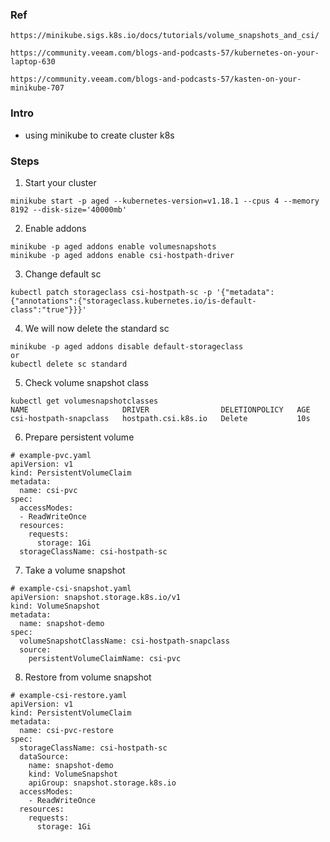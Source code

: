 ### Ref
```
https://minikube.sigs.k8s.io/docs/tutorials/volume_snapshots_and_csi/

https://community.veeam.com/blogs-and-podcasts-57/kubernetes-on-your-laptop-630

https://community.veeam.com/blogs-and-podcasts-57/kasten-on-your-minikube-707
```

### Intro
- using minikube to create cluster k8s

### Steps
1. Start your cluster
```
minikube start -p aged --kubernetes-version=v1.18.1 --cpus 4 --memory 8192 --disk-size='40000mb'
```

2. Enable addons
```
minikube -p aged addons enable volumesnapshots
minikube -p aged addons enable csi-hostpath-driver
```

3. Change default sc
```
kubectl patch storageclass csi-hostpath-sc -p '{"metadata": {"annotations":{"storageclass.kubernetes.io/is-default-class":"true"}}}'
```

4. We will now delete the standard sc
```
minikube -p aged addons disable default-storageclass
or
kubectl delete sc standard
```

5. Check volume snapshot class
```
kubectl get volumesnapshotclasses
NAME                     DRIVER                DELETIONPOLICY   AGE
csi-hostpath-snapclass   hostpath.csi.k8s.io   Delete           10s

```

6. Prepare persistent volume
```
# example-pvc.yaml
apiVersion: v1
kind: PersistentVolumeClaim
metadata:
  name: csi-pvc
spec:
  accessModes:
  - ReadWriteOnce
  resources:
    requests:
      storage: 1Gi
  storageClassName: csi-hostpath-sc

```
7. Take a volume snapshot
```
# example-csi-snapshot.yaml
apiVersion: snapshot.storage.k8s.io/v1
kind: VolumeSnapshot
metadata:
  name: snapshot-demo
spec:
  volumeSnapshotClassName: csi-hostpath-snapclass
  source:
    persistentVolumeClaimName: csi-pvc

```

8. Restore from volume snapshot
```
# example-csi-restore.yaml
apiVersion: v1
kind: PersistentVolumeClaim
metadata:
  name: csi-pvc-restore
spec:
  storageClassName: csi-hostpath-sc
  dataSource:
    name: snapshot-demo
    kind: VolumeSnapshot
    apiGroup: snapshot.storage.k8s.io
  accessModes:
    - ReadWriteOnce
  resources:
    requests:
      storage: 1Gi
```


